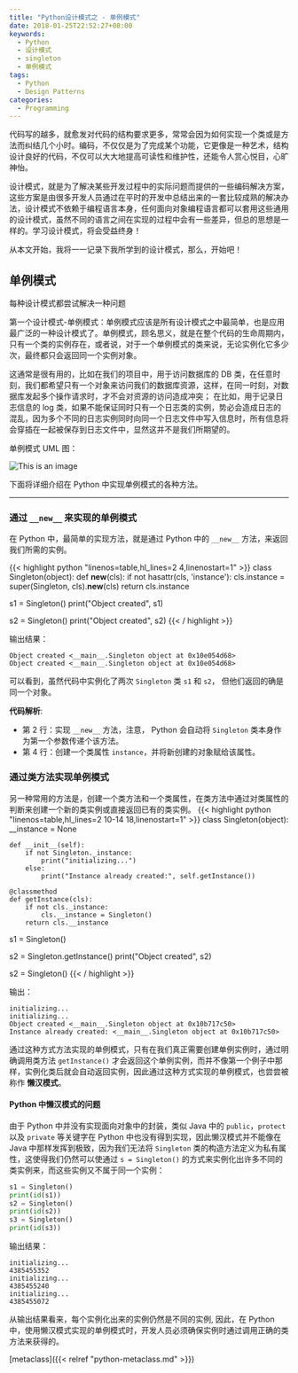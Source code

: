 ```yaml
---
title: "Python设计模式之 - 单例模式"
date: 2018-01-25T22:52:27+08:00
keywords:
  - Python
  - 设计模式
  - singleton
  - 单例模式
tags:
  - Python
  - Design Patterns
categories:
  - Programming
---
```


代码写的越多，就愈发对代码的结构要求更多，常常会因为如何实现一个类或是方法而纠结几个小时。编码，不仅仅是为了完成某个功能，它更像是一种艺术，结构设计良好的代码，不仅可以大大地提高可读性和维护性，还能令人赏心悦目，心旷神怡。
</br>

设计模式，就是为了解决某些开发过程中的实际问题而提供的一些编码解决方案，这些方案是由很多开发人员通过在平时的开发中总结出来的一套比较成熟的解决办法，设计模式不依赖于编程语言本身，任何面向对象编程语言都可以套用这些通用的设计模式，虽然不同的语言之间在实现的过程中会有一些差异，但总的思想是一样的。学习设计模式，将会受益终身！
</br>

从本文开始，我将一一记录下我所学到的设计模式，那么，开始吧！

## 单例模式

每种设计模式都尝试解决一种问题

第一个设计模式-单例模式：单例模式应该是所有设计模式之中最简单，也是应用最广泛的一种设计模式了。单例模式，顾名思义，就是在整个代码的生命周期内，只有一个类的实例存在，或者说，对于一个单例模式的类来说，无论实例化它多少次，最终都只会返回同一个实例对象。
</br>

这通常是很有用的，比如在我们的项目中，用于访问数据库的 DB 类，在任意时刻，我们都希望只有一个对象来访问我们的数据库资源，这样，在同一时刻，对数据库发起多个操作请求时，才不会对资源的访问造成冲突； 在比如，用于记录日志信息的 log 类，如果不能保证同时只有一个日志类的实例，势必会造成日志的混乱，因为多个不同的日志实例同时向同一个日志文件中写入信息时，所有信息将会穿插在一起被保存到日志文件中，显然这并不是我们所期望的。
</br>

单例模式 UML 图：

![This is an image](/img/python/SingletonPattern.png)
</br>

下面将详细介绍在 Python 中实现单例模式的各种方法。

---

### 通过 `__new__` 来实现的单例模式

在 Python 中，最简单的实现方法，就是通过 Python 中的 `__new__` 方法，来返回我们所需的实例。

{{< highlight python "linenos=table,hl_lines=2 4,linenostart=1" >}}
class Singleton(object):
    def __new__(cls):
        if not hasattr(cls, 'instance'):
            cls.instance = super(Singleton, cls).__new__(cls)
        return cls.instance

s1 = Singleton()
print("Object created", s1)

s2 = Singleton()
print("Object created", s2)
{{< / highlight >}}

输出结果：

```
Object created <__main__.Singleton object at 0x10e054d68>
Object created <__main__.Singleton object at 0x10e054d68>
```

可以看到，虽然代码中实例化了两次 `Singleton` 类 `s1` 和 `s2`， 但他们返回的确是同一个对象。

__代码解析__:
- 第 2 行：实现 `__new__` 方法，注意， Python 会自动将 `Singleton` 类本身作为第一个参数传递个该方法。
- 第 4 行：创建一个类属性 `instance`，并将新创建的对象赋给该属性。

### 通过类方法实现单例模式

另一种常用的方法是，创建一个类方法和一个类属性，在类方法中通过对类属性的判断来创建一个新的类实例或直接返回已有的类实例。
{{< highlight python "linenos=table,hl_lines=2 10-14 18,linenostart=1" >}}
class Singleton(object):
    __instance = None

    def __init__(self):
        if not Singleton._instance:
            print("initializing...")
        else:
            print("Instance already created:", self.getInstance())

    @classmethod
    def getInstance(cls):
        if not cls._instance:
            cls.__instance = Singleton()
        return cls.__instance

s1 = Singleton()

s2 = Singleton.getInstance()
print("Object created", s2)

s2 = Singleton()
{{< / highlight >}}

输出：

```
initializing...
initializing...
Object created <__main__.Singleton object at 0x10b717c50>
Instance already created: <__main__.Singleton object at 0x10b717c50>
```

通过这种方式方法实现的单例模式，只有在我们真正需要创建单例实例时，通过明确调用类方法 `getInstance()` 才会返回这个单例实例，而并不像第一个例子中那样，实例化类后就会自动返回实例，因此通过这种方式实现的单例模式，也尝尝被称作 **懒汉模式**。

#### Python 中懒汉模式的问题
由于 Python 中并没有实现面向对象中的封装，类似 Java 中的 `public`，`protect` 以及 `private` 等关键字在 Python 中也没有得到实现，因此懒汉模式并不能像在 Java 中那样发挥到极致，因为我们无法将 `Singleton` 类的构造方法定义为私有属性，这使得我们仍然可以使通过 `s = Singleton()` 的方式来实例化出许多不同的类实例来，而这些实例又不属于同一个实例：

``` py
s1 = Singleton()
print(id(s1))
s2 = Singleton()
print(id(s2))
s3 = Singleton()
print(id(s3))
```

输出结果：

```
initializing...
4385455352
initializing...
4385455240
initializing...
4385455072
```

从输出结果看来，每个实例化出来的实例仍然是不同的实例, 因此，在 Python 中，使用懒汉模式实现的单例模式时，开发人员必须确保实例时通过调用正确的类方法来获得的。

[metaclass]({{< relref "python-metaclass.md" >}})

